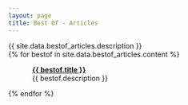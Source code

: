 ```yaml
---
layout: page
title: Best Of - Articles
---
```


<!-- <h1>{{ site.data.bestof_articles.title }}</h1> -->
<div>
{{ site.data.bestof_articles.description }}
</div>
{% for bestof in site.data.bestof_articles.content %}
 <ul>
    <ol>
        <a href={{ bestof.url }}><b>{{ bestof.title }}</b></a> <br> {{ bestof.description }}
    </ol>
  </ul>
  <!-- <p>{{ staff_member | markdownify }}</p> -->
{% endfor %}
